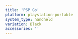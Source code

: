```yaml
---
title: 'PSP Go'
platform: playstation-portable
system_type: handheld
variation: Black
accessories: ''
---
```

